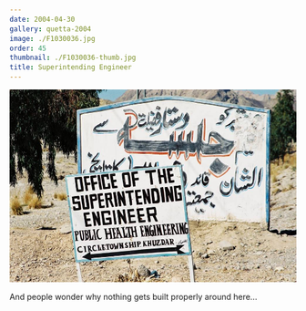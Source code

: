 ```yaml
---
date: 2004-04-30
gallery: quetta-2004
image: ./F1030036.jpg
order: 45
thumbnail: ./F1030036-thumb.jpg
title: Superintending Engineer
---
```


![Superintending Engineer](./F1030036.jpg)

And people wonder why nothing gets built properly around here...